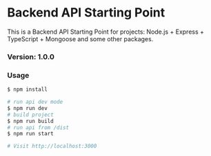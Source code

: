 # Backend API Starting Point

This is a Backend API Starting Point for projects: Node.js + Express + TypeScript + Mongoose and some other packages.

### Version: 1.0.0

### Usage

```sh
$ npm install
```

```sh
# run api dev mode
$ npm run dev
# build project
$ npm run build
# run api from /dist
$ npm run start

# Visit http://localhost:3000
```
